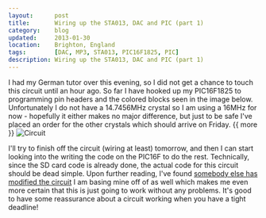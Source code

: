 ```yaml
---
layout:      post
title:       Wiring up the STA013, DAC and PIC (part 1)
category:    blog
updated:     2013-01-30
location:    Brighton, England
tags:        [DAC, MP3, STA013, PIC16F1825, PIC]
description: Wiring up the STA013, DAC and PIC (part 1)
---
```


I had my German tutor over this evening, so I did not get a chance to touch this circuit until an hour ago. So far I have hooked up my PIC16F1825 to programming pin headers and the colored blocks seen in the image below. Unfortunately I do not have a 14.7456MHz crystal so I am using a 16MHz for now - hopefully it either makes no major difference, but just to be safe I've placed an order for the other crystals which should arrive on Friday.
{{ more }}
![Circuit]

I'll try to finish off the circuit (wiring at least) tomorrow, and then I can start looking into the writing the code on the PIC16F to do the rest. Technically, since the SD card code is already done, the actual code for this circuit should be dead simple. Upon further reading, I've found [somebody else has modified the circuit](https://instruct1.cit.cornell.edu/courses/ee476/FinalProjects/s2007/cd247_maw72/cd247_maw72/index.html) I am basing mine off of as well which makes me even more certain that this is just going to work without any problems. It's good to have some reassurance about a circuit working when you have a tight deadline!


[Circuit]: /Content/blog_images/Circuit_so_far.png